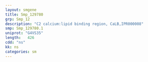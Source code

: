 ```yaml
---
layout: smgene
title: Smp_129780
grp: Smp_12
description: "C2 calcium:lipid binding region, CaLB,IPR000008"
smp: Smp_129780.1
uniprot: "G4VS35"
length:   426
cdd: "ns"
kk: ns
categories: sm
---
```

